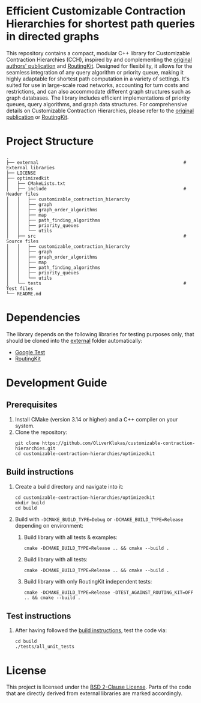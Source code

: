 # Efficient Customizable Contraction Hierarchies for shortest path queries in directed graphs

This repository contains a compact, modular C++ library for Customizable Contraction Hierarchies (CCH), inspired by and complementing the [original authors' publication](https://arxiv.org/abs/1402.0402) and [RoutingKit](https://github.com/RoutingKit/RoutingKit). Designed for flexibility, it allows for the seamless integration of any query algorithm or priority queue, making it highly adaptable for shortest path computation in a variety of settings. It's suited for use in large-scale road networks, accounting for turn costs and restrictions, and can also accommodate different graph structures such as graph databases. The library includes efficient implementations of priority queues, query algorithms, and graph data structures. For comprehensive details on Customizable Contraction Hierarchies, please refer to the [original publication](https://arxiv.org/abs/1402.0402) or [RoutingKit](https://github.com/RoutingKit/RoutingKit).

# Project Structure
```shell
.
├── external                                                      # External libraries      
├── LICENSE
├── optimizedkit
│   ├── CMakeLists.txt
│   ├── include                                                   # Header files                 
│   │   ├── customizable_contraction_hierarchy        
│   │   ├── graph
│   │   ├── graph_order_algorithms
│   │   ├── map
│   │   ├── path_finding_algorithms
│   │   ├── priority_queues
│   │   └── utils
│   ├── src                                                       # Source files             
│   │   ├── customizable_contraction_hierarchy
│   │   ├── graph
│   │   ├── graph_order_algorithms
│   │   ├── map
│   │   ├── path_finding_algorithms
│   │   ├── priority_queues
│   │   └── utils
│   └── tests                                                     # Test files               
└── README.md
```

# Dependencies
The library depends on the following libraries for testing purposes only, that should be cloned into the [external](./external/) folder automatically:

- [Google Test](https://github.com/google/googletest) 
- [RoutingKit](https://github.com/RoutingKit/RoutingKit)

# Development Guide

## Prerequisites
1. Install CMake (version 3.14 or higher) and a C++ compiler on your system.
2. Clone the repository:
    ```shell
    git clone https://github.com/OliverKlukas/customizable-contraction-hierarchies.git
    cd customizable-contraction-hierarchies/optimizedkit
    ```

## Build instructions
1. Create a build directory and navigate into it:
    ```shell
    cd customizable-contraction-hierarchies/optimizedkit
    mkdir build
    cd build
    ```

2. Build with `-DCMAKE_BUILD_TYPE=Debug` or `-DCMAKE_BUILD_TYPE=Release` depending on environment:
    1. Build library with all tests & examples:
        ```shell
        cmake -DCMAKE_BUILD_TYPE=Release .. && cmake --build .
        ```
    2. Build library with all tests:
        ```shell
        cmake -DCMAKE_BUILD_TYPE=Release .. && cmake --build .
        ```
    3. Build library with only RoutingKit independent tests:
        ```shell
        cmake -DCMAKE_BUILD_TYPE=Release -DTEST_AGAINST_ROUTING_KIT=OFF .. && cmake --build .
        ```
        
## Test instructions
1. After having followed the [build instructions](#build-instructions), test the code via:
    ```shell
    cd build
    ./tests/all_unit_tests
    ```

# License
This project is licensed under the [BSD 2-Clause License](LICENSE). Parts of the code that are directly derived from external libraries are marked accordingly.
